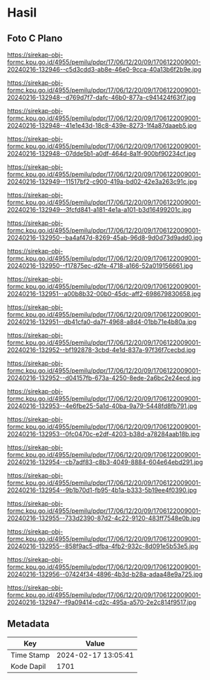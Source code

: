 # Hasil

## Foto C Plano

https://sirekap-obj-formc.kpu.go.id/4955/pemilu/pdpr/17/06/12/20/09/1706122009001-20240216-132946--c5d3cdd3-ab8e-46e0-9cca-40a13b6f2b9e.jpg

https://sirekap-obj-formc.kpu.go.id/4955/pemilu/pdpr/17/06/12/20/09/1706122009001-20240216-132948--d769d7f7-dafc-46b0-877a-c941424f63f7.jpg

https://sirekap-obj-formc.kpu.go.id/4955/pemilu/pdpr/17/06/12/20/09/1706122009001-20240216-132948--41e1e43d-18c8-439e-8273-1f4a87daaeb5.jpg

https://sirekap-obj-formc.kpu.go.id/4955/pemilu/pdpr/17/06/12/20/09/1706122009001-20240216-132948--07dde5b1-a0df-464d-8a1f-900bf90234cf.jpg

https://sirekap-obj-formc.kpu.go.id/4955/pemilu/pdpr/17/06/12/20/09/1706122009001-20240216-132949--11517bf2-c900-419a-bd02-42e3a263c91c.jpg

https://sirekap-obj-formc.kpu.go.id/4955/pemilu/pdpr/17/06/12/20/09/1706122009001-20240216-132949--3fcfd841-a181-4e1a-a101-b3d16499201c.jpg

https://sirekap-obj-formc.kpu.go.id/4955/pemilu/pdpr/17/06/12/20/09/1706122009001-20240216-132950--ba4af47d-8269-45ab-96d8-9d0d73d9add0.jpg

https://sirekap-obj-formc.kpu.go.id/4955/pemilu/pdpr/17/06/12/20/09/1706122009001-20240216-132950--f17875ec-d2fe-4718-a166-52a019156661.jpg

https://sirekap-obj-formc.kpu.go.id/4955/pemilu/pdpr/17/06/12/20/09/1706122009001-20240216-132951--a00b8b32-00b0-45dc-aff2-698679830658.jpg

https://sirekap-obj-formc.kpu.go.id/4955/pemilu/pdpr/17/06/12/20/09/1706122009001-20240216-132951--db41cfa0-da7f-4968-a8d4-01bb71e4b80a.jpg

https://sirekap-obj-formc.kpu.go.id/4955/pemilu/pdpr/17/06/12/20/09/1706122009001-20240216-132952--bf192878-3cbd-4e1d-837a-97f36f7cecbd.jpg

https://sirekap-obj-formc.kpu.go.id/4955/pemilu/pdpr/17/06/12/20/09/1706122009001-20240216-132952--d04157fb-673a-4250-8ede-2a6bc2e24ecd.jpg

https://sirekap-obj-formc.kpu.go.id/4955/pemilu/pdpr/17/06/12/20/09/1706122009001-20240216-132953--4e6fbe25-5a1d-40ba-9a79-5448fd8fb791.jpg

https://sirekap-obj-formc.kpu.go.id/4955/pemilu/pdpr/17/06/12/20/09/1706122009001-20240216-132953--0fc0470c-e2df-4203-b38d-a78284aab18b.jpg

https://sirekap-obj-formc.kpu.go.id/4955/pemilu/pdpr/17/06/12/20/09/1706122009001-20240216-132954--cb7adf83-c8b3-4049-8884-604e64ebd291.jpg

https://sirekap-obj-formc.kpu.go.id/4955/pemilu/pdpr/17/06/12/20/09/1706122009001-20240216-132954--9b1b70d1-fb95-4b1a-b333-5b19ee4f0390.jpg

https://sirekap-obj-formc.kpu.go.id/4955/pemilu/pdpr/17/06/12/20/09/1706122009001-20240216-132955--733d2390-87d2-4c22-9120-483ff7548e0b.jpg

https://sirekap-obj-formc.kpu.go.id/4955/pemilu/pdpr/17/06/12/20/09/1706122009001-20240216-132955--858f9ac5-dfba-4fb2-932c-8d091e5b53e5.jpg

https://sirekap-obj-formc.kpu.go.id/4955/pemilu/pdpr/17/06/12/20/09/1706122009001-20240216-132956--07424f34-4896-4b3d-b28a-adaa48e9a725.jpg

https://sirekap-obj-formc.kpu.go.id/4955/pemilu/pdpr/17/06/12/20/09/1706122009001-20240216-132947--f9a09414-cd2c-495a-a570-2e2c814f9517.jpg


## Metadata

| Key        | Value               |
| ---------- | ------------------- |
| Time Stamp | 2024-02-17 13:05:41 |
| Kode Dapil | 1701                |



